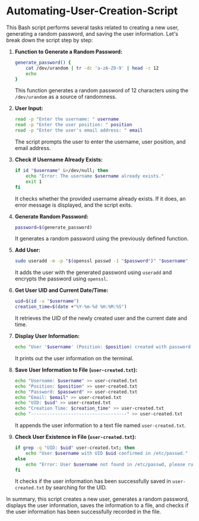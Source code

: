 # Automating-User-Creation-Script


This Bash script performs several tasks related to creating a new user, generating a random password, and saving the user information. Let's break down the script step by step:

1. **Function to Generate a Random Password:**
   ```bash
   generate_password() {
       cat /dev/urandom | tr -dc 'a-zA-Z0-9' | head -c 12
       echo
   }
   ```
   This function generates a random password of 12 characters using the `/dev/urandom` as a source of randomness.

2. **User Input:**
   ```bash
   read -p "Enter the username: " username
   read -p "Enter the user position: " position
   read -p "Enter the user's email address: " email
   ```
   The script prompts the user to enter the username, user position, and email address.

3. **Check if Username Already Exists:**
   ```bash
   if id "$username" &>/dev/null; then
       echo "Error: The username $username already exists."
       exit 1
   fi
   ```
   It checks whether the provided username already exists. If it does, an error message is displayed, and the script exits.

4. **Generate Random Password:**
   ```bash
   password=$(generate_password)
   ```
   It generates a random password using the previously defined function.

5. **Add User:**
   ```bash
   sudo useradd -m -p "$(openssl passwd -1 "$password")" "$username"
   ```
   It adds the user with the generated password using `useradd` and encrypts the password using `openssl`.

6. **Get User UID and Current Date/Time:**
   ```bash
   uid=$(id -u "$username")
   creation_time=$(date +"%Y-%m-%d %H:%M:%S")
   ```
   It retrieves the UID of the newly created user and the current date and time.

7. **Display User Information:**
   ```bash
   echo "User '$username' (Position: $position) created with password '$password', UID '$uid', and Email '$email' at $creation_time."
   ```
   It prints out the user information on the terminal.

8. **Save User Information to File (`user-created.txt`):**
   ```bash
   echo "Username: $username" >> user-created.txt
   echo "Position: $position" >> user-created.txt
   echo "Password: $password" >> user-created.txt
   echo "Email: $email" >> user-created.txt
   echo "UID: $uid" >> user-created.txt
   echo "Creation Time: $creation_time" >> user-created.txt
   echo "------------------------------------" >> user-created.txt
   ```
   It appends the user information to a text file named `user-created.txt`.

9. **Check User Existence in File (`user-created.txt`):**
   ```bash
   if grep -q "UID: $uid" user-created.txt; then
       echo "User $username with UID $uid confirmed in /etc/passwd."
   else
       echo "Error: User $username not found in /etc/passwd, please run again."
   fi
   ```
   It checks if the user information has been successfully saved in `user-created.txt` by searching for the UID.

In summary, this script creates a new user, generates a random password, displays the user information, saves the information to a file, and checks if the user information has been successfully recorded in the file.
